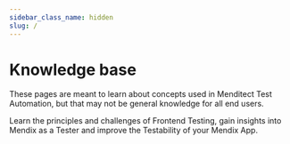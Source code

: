 ```yaml
---
sidebar_class_name: hidden
slug: /
---
```


# Knowledge base

These pages are meant to learn about concepts used in Menditect Test Automation, but that may not be general knowledge for all end users.

Learn the principles and challenges of Frontend Testing, gain insights into Mendix as a Tester and improve the Testability of your Mendix App.